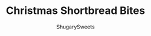 ---
layout: ../../layouts/MarkdownPostLayout.astro
title: Christmas Shortbread Bites
author: ShugarySweets
pubDate: 2020-12-08
description: "Buttery shortbread in bite-sized pieces make a delicious treat for the holidays! This five ingredient recipe creates perfect Christmas Shortbread Bites--just add colorful sprinkles and start celebrating."
image_url: https://www.shugarysweets.com/wp-content/uploads/2020/12/christmas-shortbread-facebook.jpg
tags: ["Cookies","American"]
calories: 9
protein: 0
carbohydrates: 1
fats: 1
fiber: 0
ingredients: ["1/2 cup unsalted butter, softened","1/4 cup powdered sugar","1/4 teaspoon almond extract","1 cup all-purpose flour​ ","1/4 teaspoon kosher salt","3 teaspoons Christmas colored nonpareils (see list below with some sprinkles links)"]
serves: 160
time: "40 minutes"
prepTime: "10 minutes"
instructions: ["Heat oven to 325°F. Line an 8 or 9-inch baking dish with plastic wrap or parchment paper. Set aside.","In a bowl of an electric mixer, combine butter, sugar, and almond extract. Beat until creamy, scraping the bowl often. Turn off the mixer.","Very gently add the all-purpose flour and salt a little at a time. Beat until it begins to form a dough. Be patient with this process.","Stir in your choice of sprinkles. ","Knead the dough a few times until it forms into a ball. Place the dough evenly into the prepared pan. Gently press the dough throughout the pan. Place the pan in the refrigerator for 20 minutes.","Take the pan out of the refrigerator. Use plastic wrap or parchment paper to lift the dough from the pan. Place on a cutting board.","Cut the dough into 1/2-inch squares. Carefully place the squares onto ungreased cookie sheets, separating them slightly.","Bake for 10-12 minutes until slightly browned. Keep an eye on them though during the baking process. They brown quickly."]
nutrition: ["9 calories","1 grams carbohydrates","2 milligrams cholesterol","1 grams fat","0 grams fiber","0 grams protein","0 grams saturated fat","2 milligrams sodium","0 grams sugar","0 grams trans fat","0 grams unsaturated fat"]
---